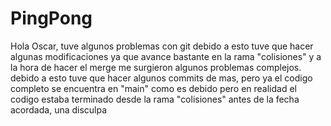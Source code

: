# PingPong
Hola Oscar, tuve algunos problemas con git 
debido a esto tuve que hacer algunas modificaciones 
ya que avance bastante en la rama "colisiones" y a 
la hora de hacer el merge me surgieron algunos problemas complejos.
debido a esto tuve que hacer algunos commits de mas,
pero ya el codigo completo se encuentra en "main" como es debido
pero en realidad el codigo estaba terminado desde la rama 
"colisiones" antes de la fecha acordada, una disculpa 
